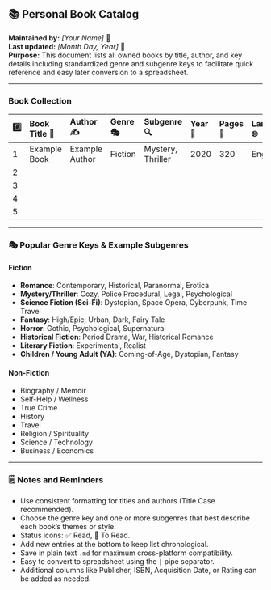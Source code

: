 ## 📚 Personal Book Catalog

**Maintained by:** *[Your Name]* 👤    
**Last updated:** *[Month Day, Year]* 📅    
**Purpose:** This document lists all owned books by title, author, and key details including standardized genre and subgenre keys to facilitate quick reference and easy later conversion to a spreadsheet.

***

### Book Collection

| #️⃣ | Book Title 📖 | Author ✍️ | Genre 🎭     | Subgenre 🔍           | Year 📅 | Pages 📄 | Language 🌐 | Status ✅/🔖 | Notes 🗒️           |
| :-- | :------------ | :--------- | :----------- | :-------------------- | :----- | :-------| :---------- | :-----------| :------------------ |
| 1   | Example Book  | Example Author | Fiction    | Mystery, Thriller      | 2020   | 320     | English     | ✅ Read     | Favorite classic    |
| 2   |               |             |             |                       |        |         |             |             |                     |
| 3   |               |             |             |                       |        |         |             |             |                     |
| 4   |               |             |             |                       |        |         |             |             |                     |
| 5   |               |             |             |                       |        |         |             |             |                     |

***

### 🎭 Popular Genre Keys & Example Subgenres

#### Fiction  
  - **Romance**: Contemporary, Historical, Paranormal, Erotica  
  - **Mystery/Thriller**: Cozy, Police Procedural, Legal, Psychological  
  - **Science Fiction (Sci-Fi)**: Dystopian, Space Opera, Cyberpunk, Time Travel  
  - **Fantasy**: High/Epic, Urban, Dark, Fairy Tale  
  - **Horror**: Gothic, Psychological, Supernatural  
  - **Historical Fiction**: Period Drama, War, Historical Romance  
  - **Literary Fiction**: Experimental, Realist  
  - **Children / Young Adult (YA)**: Coming-of-Age, Dystopian, Fantasy  

#### Non-Fiction  
  - Biography / Memoir  
  - Self-Help / Wellness  
  - True Crime  
  - History  
  - Travel  
  - Religion / Spirituality  
  - Science / Technology  
  - Business / Economics  

***

### 🗒️ Notes and Reminders

- Use consistent formatting for titles and authors (Title Case recommended).  
- Choose the genre key and one or more subgenres that best describe each book’s themes or style.  
- Status icons: ✅ Read, 🔖 To Read.  
- Add new entries at the bottom to keep list chronological.  
- Save in plain text `.md` for maximum cross-platform compatibility.  
- Easy to convert to spreadsheet using the `|` pipe separator.  
- Additional columns like Publisher, ISBN, Acquisition Date, or Rating can be added as needed.